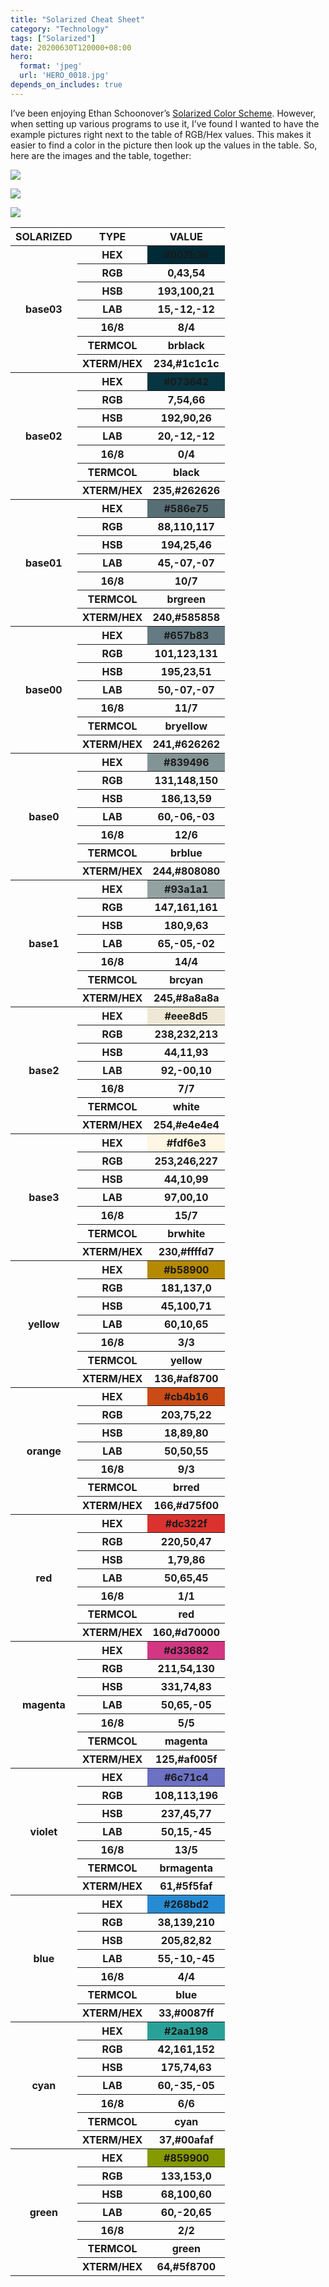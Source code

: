 ```yaml
---
title: "Solarized Cheat Sheet"
category: "Technology"
tags: ["Solarized"]
date: 20200630T120000+08:00
hero:
  format: 'jpeg'
  url: 'HERO_0018.jpg'
depends_on_includes: true
---
```

I’ve been enjoying Ethan Schoonover’s [Solarized Color Scheme](http://ethanschoonover.com/solarized). However, when setting up various programs to use it, I’ve found I wanted to have the example pictures right next to the table of RGB/Hex values. This makes it easier to find a color in the picture then look up the values in the table. So, here are the images and the table, together:

![](/assets/images/posts/solarized/solarized-palette.png)

![](/assets/images/posts/solarized/solarized-values-light.png)

![](/assets/images/posts/solarized/solarized-values-dark.png)

<table>
<!-- BEGIN base03 -->
<thead>
  <th>SOLARIZED</th>
  <th>TYPE</th>
  <th>VALUE</th>
</thead>
<tr>
  <th rowspan="7">base03</th>
  <th>HEX</th>
  <th style="background-color: #002b36;">#002b36</th>
</tr>
<tr>
  <th>RGB</th>
  <th>0,43,54</th>
</tr>
<tr>
  <th>HSB</th>
  <th>193,100,21</th>
</tr>
<tr>
  <th>LAB</th>
  <th>15,-12,-12</th>
</tr>
<tr>
  <th>16/8</th>
  <th>8/4</th>
</tr>
<tr>
  <th>TERMCOL</th>
  <th>brblack</th>
</tr>
<tr>
  <th>XTERM/HEX</th>
  <th>234,#1c1c1c</th>
</tr>
<!-- END base03 -->
<!-- BEGIN base02 -->
<tr>
  <th rowspan="7">base02</th>
  <th>HEX</th>
  <th style="background-color: #073642;">#073642</th>
</tr>
<tr>
  <th>RGB</th>
  <th>7,54,66</th>
</tr>
<tr>
  <th>HSB</th>
  <th>192,90,26</th>
</tr>
<tr>
  <th>LAB</th>
  <th>20,-12,-12</th>
</tr>
<tr>
  <th>16/8</th>
  <th>0/4</th>
</tr>
<tr>
  <th>TERMCOL</th>
  <th>black</th>
</tr>
<tr>
  <th>XTERM/HEX</th>
  <th>235,#262626</th>
</tr>
<!-- END base02 -->
<!-- BEGIN base01 -->
<tr>
  <th rowspan="7">base01</th>
  <th>HEX</th>
  <th style="background-color: #586e75;">#586e75</th>
</tr>
<tr>
  <th>RGB</th>
  <th>88,110,117</th>
</tr>
<tr>
  <th>HSB</th>
  <th>194,25,46</th>
</tr>
<tr>
  <th>LAB</th>
  <th>45,-07,-07</th>
</tr>
<tr>
  <th>16/8</th>
  <th>10/7</th>
</tr>
<tr>
  <th>TERMCOL</th>
  <th>brgreen</th>
</tr>
<tr>
  <th>XTERM/HEX</th>
  <th>240,#585858</th>
</tr>
<!-- END base01 -->
<!-- BEGIN base00 -->
<tr>
  <th rowspan="7">base00</th>
  <th>HEX</th>
  <th style="background-color: #657b83;">#657b83</th>
</tr>
<tr>
  <th>RGB</th>
  <th>101,123,131</th>
</tr>
<tr>
  <th>HSB</th>
  <th>195,23,51</th>
</tr>
<tr>
  <th>LAB</th>
  <th>50,-07,-07</th>
</tr>
<tr>
  <th>16/8</th>
  <th>11/7</th>
</tr>
<tr>
  <th>TERMCOL</th>
  <th>bryellow</th>
</tr>
<tr>
  <th>XTERM/HEX</th>
  <th>241,#626262</th>
</tr>
<!-- END base00 -->
<!-- BEGIN base0 -->
<tr>
  <th rowspan="7">base0</th>
  <th>HEX</th>
  <th style="background-color: #839496;">#839496</th>
</tr>
<tr>
  <th>RGB</th>
  <th>131,148,150</th>
</tr>
<tr>
  <th>HSB</th>
  <th>186,13,59</th>
</tr>
<tr>
  <th>LAB</th>
  <th>60,-06,-03</th>
</tr>
<tr>
  <th>16/8</th>
  <th>12/6</th>
</tr>
<tr>
  <th>TERMCOL</th>
  <th>brblue</th>
</tr>
<tr>
  <th>XTERM/HEX</th>
  <th>244,#808080</th>
</tr>
<!-- END base0 -->
<!-- BEGIN base1 -->
<tr>
  <th rowspan="7">base1</th>
  <th>HEX</th>
  <th style="background-color: #93a1a1;">#93a1a1</th>
</tr>
<tr>
  <th>RGB</th>
  <th>147,161,161</th>
</tr>
<tr>
  <th>HSB</th>
  <th>180,9,63</th>
</tr>
<tr>
  <th>LAB</th>
  <th>65,-05,-02</th>
</tr>
<tr>
  <th>16/8</th>
  <th>14/4</th>
</tr>
<tr>
  <th>TERMCOL</th>
  <th>brcyan</th>
</tr>
<tr>
  <th>XTERM/HEX</th>
  <th>245,#8a8a8a</th>
</tr>
<!-- END base1 -->
<!-- BEGIN base2 -->
<tr>
  <th rowspan="7">base2</th>
  <th>HEX</th>
  <th style="background-color: #eee8d5;">#eee8d5</th>
</tr>
<tr>
  <th>RGB</th>
  <th>238,232,213</th>
</tr>
<tr>
  <th>HSB</th>
  <th>44,11,93</th>
</tr>
<tr>
  <th>LAB</th>
  <th>92,-00,10</th>
</tr>
<tr>
  <th>16/8</th>
  <th>7/7</th>
</tr>
<tr>
  <th>TERMCOL</th>
  <th>white</th>
</tr>
<tr>
  <th>XTERM/HEX</th>
  <th>254,#e4e4e4</th>
</tr>
<!-- END base2 -->
<!-- BEGIN base3 -->
<tr>
  <th rowspan="7">base3</th>
  <th>HEX</th>
  <th style="background-color: #fdf6e3;">#fdf6e3</th>
</tr>
<tr>
  <th>RGB</th>
  <th>253,246,227</th>
</tr>
<tr>
  <th>HSB</th>
  <th>44,10,99</th>
</tr>
<tr>
  <th>LAB</th>
  <th>97,00,10</th>
</tr>
<tr>
  <th>16/8</th>
  <th>15/7</th>
</tr>
<tr>
  <th>TERMCOL</th>
  <th>brwhite</th>
</tr>
<tr>
  <th>XTERM/HEX</th>
  <th>230,#ffffd7</th>
</tr>
<!-- END base3 -->
<!-- BEGIN yellow -->
<tr>
  <th rowspan="7">yellow</th>
  <th>HEX</th>
  <th style="background-color: #b58900;">#b58900</th>
</tr>
<tr>
  <th>RGB</th>
  <th>181,137,0</th>
</tr>
<tr>
  <th>HSB</th>
  <th>45,100,71</th>
</tr>
<tr>
  <th>LAB</th>
  <th>60,10,65</th>
</tr>
<tr>
  <th>16/8</th>
  <th>3/3</th>
</tr>
<tr>
  <th>TERMCOL</th>
  <th>yellow</th>
</tr>
<tr>
  <th>XTERM/HEX</th>
  <th>136,#af8700</th>
</tr>
<!-- END yellow -->
<!-- BEGIN orange -->
<tr>
  <th rowspan="7">orange</th>
  <th>HEX</th>
  <th style="background-color: #cb4b16;">#cb4b16</th>
</tr>
<tr>
  <th>RGB</th>
  <th>203,75,22</th>
</tr>
<tr>
  <th>HSB</th>
  <th>18,89,80</th>
</tr>
<tr>
  <th>LAB</th>
  <th>50,50,55</th>
</tr>
<tr>
  <th>16/8</th>
  <th>9/3</th>
</tr>
<tr>
  <th>TERMCOL</th>
  <th>brred</th>
</tr>
<tr>
  <th>XTERM/HEX</th>
  <th>166,#d75f00</th>
</tr>
<!-- END orange -->
<!-- BEGIN red -->
<tr>
  <th rowspan="7">red</th>
  <th>HEX</th>
  <th style="background-color: #dc322f;">#dc322f</th>
</tr>
<tr>
  <th>RGB</th>
  <th>220,50,47</th>
</tr>
<tr>
  <th>HSB</th>
  <th>1,79,86</th>
</tr>
<tr>
  <th>LAB</th>
  <th>50,65,45</th>
</tr>
<tr>
  <th>16/8</th>
  <th>1/1</th>
</tr>
<tr>
  <th>TERMCOL</th>
  <th>red</th>
</tr>
<tr>
  <th>XTERM/HEX</th>
  <th>160,#d70000</th>
</tr>
<!-- END red -->
<!-- BEGIN magenta -->
<tr>
  <th rowspan="7">magenta</th>
  <th>HEX</th>
  <th style="background-color: #d33682;">#d33682</th>
</tr>
<tr>
  <th>RGB</th>
  <th>211,54,130</th>
</tr>
<tr>
  <th>HSB</th>
  <th>331,74,83</th>
</tr>
<tr>
  <th>LAB</th>
  <th>50,65,-05</th>
</tr>
<tr>
  <th>16/8</th>
  <th>5/5</th>
</tr>
<tr>
  <th>TERMCOL</th>
  <th>magenta</th>
</tr>
<tr>
  <th>XTERM/HEX</th>
  <th>125,#af005f</th>
</tr>
<!-- END magenta -->
<!-- BEGIN violet -->
<tr>
  <th rowspan="7">violet</th>
  <th>HEX</th>
  <th style="background-color: #6c71c4;">#6c71c4</th>
</tr>
<tr>
  <th>RGB</th>
  <th>108,113,196</th>
</tr>
<tr>
  <th>HSB</th>
  <th>237,45,77</th>
</tr>
<tr>
  <th>LAB</th>
  <th>50,15,-45</th>
</tr>
<tr>
  <th>16/8</th>
  <th>13/5</th>
</tr>
<tr>
  <th>TERMCOL</th>
  <th>brmagenta</th>
</tr>
<tr>
  <th>XTERM/HEX</th>
  <th>61,#5f5faf</th>
</tr>
<!-- END violet -->
<!-- BEGIN blue -->
<tr>
  <th rowspan="7">blue</th>
  <th>HEX</th>
  <th style="background-color: #268bd2;">#268bd2</th>
</tr>
<tr>
  <th>RGB</th>
  <th>38,139,210</th>
</tr>
<tr>
  <th>HSB</th>
  <th>205,82,82</th>
</tr>
<tr>
  <th>LAB</th>
  <th>55,-10,-45</th>
</tr>
<tr>
  <th>16/8</th>
  <th>4/4</th>
</tr>
<tr>
  <th>TERMCOL</th>
  <th>blue</th>
</tr>
<tr>
  <th>XTERM/HEX</th>
  <th>33,#0087ff</th>
</tr>
<!-- END blue -->
<!-- BEGIN cyan -->
<tr>
  <th rowspan="7">cyan</th>
  <th>HEX</th>
  <th style="background-color: #2aa198;">#2aa198</th>
</tr>
<tr>
  <th>RGB</th>
  <th>42,161,152</th>
</tr>
<tr>
  <th>HSB</th>
  <th>175,74,63</th>
</tr>
<tr>
  <th>LAB</th>
  <th>60,-35,-05</th>
</tr>
<tr>
  <th>16/8</th>
  <th>6/6</th>
</tr>
<tr>
  <th>TERMCOL</th>
  <th>cyan</th>
</tr>
<tr>
  <th>XTERM/HEX</th>
  <th>37,#00afaf</th>
</tr>
<!-- END cyan -->
<!-- BEGIN green -->
<tr>
  <th rowspan="7">green</th>
  <th>HEX</th>
  <th style="background-color: #859900;">#859900</th>
</tr>
<tr>
  <th>RGB</th>
  <th>133,153,0</th>
</tr>
<tr>
  <th>HSB</th>
  <th>68,100,60</th>
</tr>
<tr>
  <th>LAB</th>
  <th>60,-20,65</th>
</tr>
<tr>
  <th>16/8</th>
  <th>2/2</th>
</tr>
<tr>
  <th>TERMCOL</th>
  <th>green</th>
</tr>
<tr>
  <th>XTERM/HEX</th>
  <th>64,#5f8700</th>
</tr>
<!-- END green -->
</table>
